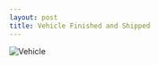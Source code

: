 ```yaml
---
layout: post
title: Vehicle Finished and Shipped
---
```


![Vehicle](http://i.imgur.com/AyE1UkP.jpg)
